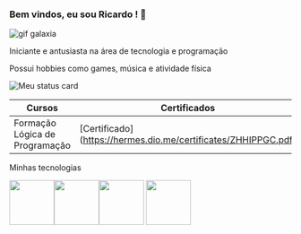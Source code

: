 ### Bem vindos, eu sou Ricardo ! :floppy_disk:

![gif galaxia](https://tenor.com/pt-BR/view/mobileanimatedcom-gif-25763258)

 Iniciante e antusiasta na área de tecnologia e programação

Possui hobbies como games, música e atividade física 

![Meu status card](https://github-readme-stats.vercel.app/api?username=ricoaraujo&show_icons=true&theme=tokyonight)





| Cursos    | Certificados |
|---------- |------------- |
|Formação Lógica de Programação | [Certificado] (https://hermes.dio.me/certificates/ZHHIPPGC.pdf)


Minhas tecnologias

<img src="https://cdn.jsdelivr.net/gh/devicons/devicon@latest/icons/javascript/javascript-original.svg" width="80px"/><img src="https://cdn.jsdelivr.net/gh/devicons/devicon@latest/icons/html5/html5-original.svg" width="80px"/><img src="https://cdn.jsdelivr.net/gh/devicons/devicon@latest/icons/python/python-plain.svg" width="80px"/>
<img src="https://cdn.jsdelivr.net/gh/devicons/devicon@latest/icons/css3/css3-plain-wordmark.svg" width="80px" />
          

